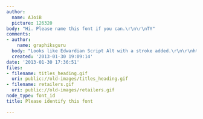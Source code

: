 ```yaml
---
author:
  name: AJoiB
  picture: 126320
body: "Hi. Please name this font if you can.\r\n\r\nTY"
comments:
- author:
    name: graphiksguru
  body: "Looks like Edwardian Script Alt with a stroke added.\r\n\r\nhttp://www.myfonts.com/fonts/itc/edwardian-script/edwardian-scr-alt/"
  created: '2013-01-30 19:09:14'
date: '2013-01-30 17:36:51'
files:
- filename: titles_heading.gif
  uri: public://old-images/titles_heading.gif
- filename: retailers.gif
  uri: public://old-images/retailers.gif
node_type: font_id
title: Please identify this font

---
```

